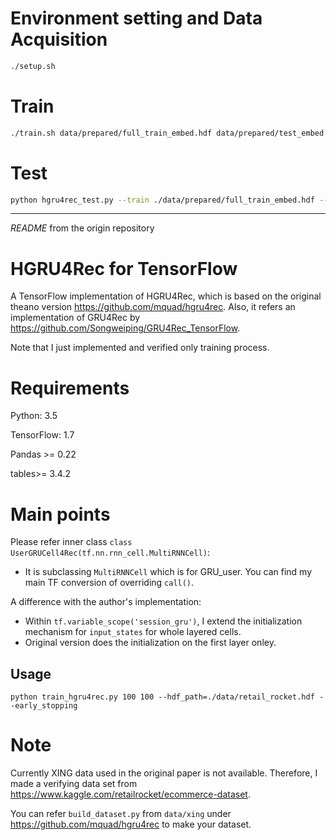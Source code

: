 # Environment setting and Data Acquisition

```sh
./setup.sh
```

# Train

```sh
./train.sh data/prepared/full_train_embed.hdf data/prepared/test_embed.hdf ckpt
```

# Test
```sh
python hgru4rec_test.py --train ./data/prepared/full_train_embed.hdf --test ./data/prepared/test_embed.hdf --ckpt ckpt/ckpt-embedding-valid --metrics recall
```

----

*README* from the origin repository

# HGRU4Rec for TensorFlow

A TensorFlow implementation of HGRU4Rec, which is based on the original theano version https://github.com/mquad/hgru4rec.
Also, it refers an implementation of GRU4Rec by https://github.com/Songweiping/GRU4Rec_TensorFlow.

Note that I just implemented and verified only training process. 

# Requirements

Python: 3.5

TensorFlow: 1.7

Pandas >= 0.22

tables>= 3.4.2

# Main points
Please refer inner class `class UserGRUCell4Rec(tf.nn.rnn_cell.MultiRNNCell)`:

- It is subclassing `MultiRNNCell` which is for GRU_user. You can find my main TF conversion of overriding `call()`.

A difference with the author's implementation:
- Within `tf.variable_scope('session_gru')`, I extend the initialization mechanism for `input_states` for whole layered cells.
- Original version does the initialization on the first layer onley.

## Usage

`python train_hgru4rec.py 100 100 --hdf_path=./data/retail_rocket.hdf --early_stopping`

# Note

Currently XING data used in the original paper is not available. Therefore, I made a verifying data set from https://www.kaggle.com/retailrocket/ecommerce-dataset.

You can refer `build_dataset.py` from `data/xing` under https://github.com/mquad/hgru4rec to make your dataset.
